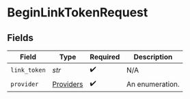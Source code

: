 # BeginLinkTokenRequest


## Fields

| Field                                         | Type                                          | Required                                      | Description                                   |
| --------------------------------------------- | --------------------------------------------- | --------------------------------------------- | --------------------------------------------- |
| `link_token`                                  | *str*                                         | :heavy_check_mark:                            | N/A                                           |
| `provider`                                    | [Providers](../../models/shared/providers.md) | :heavy_check_mark:                            | An enumeration.                               |